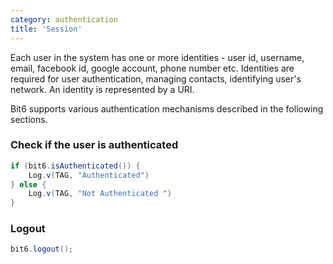 ```yaml
---
category: authentication
title: 'Session'
---
```


Each user in the system has one or more identities - user id, username, email, facebook id, google account, phone number etc. Identities are required for user authentication, managing contacts, identifying user's network. An identity is represented by a URI.

Bit6 supports various authentication mechanisms described in the following sections. 


### Check if the user is authenticated

```java
if (bit6.isAuthenticated()) {
	Log.v(TAG, "Authenticated")
} else {
	Log.v(TAG, "Not Authenticated ")
}
```


### Logout

```java
bit6.logout();
```

